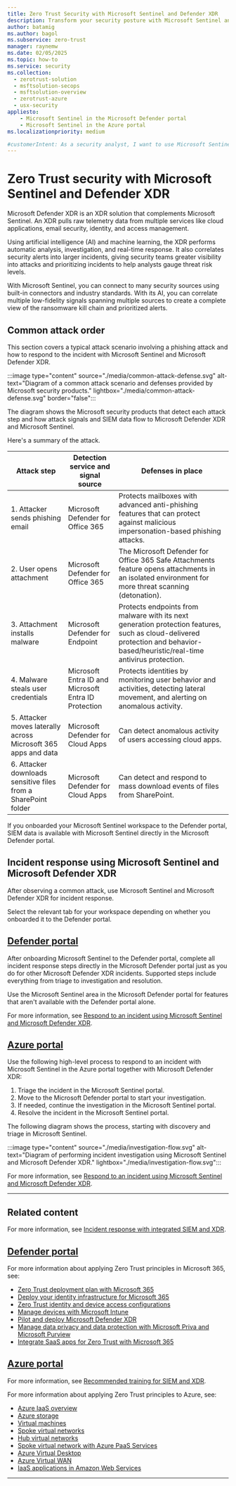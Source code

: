 ```yaml
---
title: Zero Trust Security with Microsoft Sentinel and Defender XDR
description: Transform your security posture with Microsoft Sentinel and Defender XDR. Benefit from AI-powered threat detection and incident response for Zero Trust.
author: batamig
ms.author: bagol
ms.subservice: zero-trust
manager: raynemw
ms.date: 02/05/2025
ms.topic: how-to
ms.service: security
ms.collection: 
  - zerotrust-solution
  - msftsolution-secops
  - msftsolution-overview
  - zerotrust-azure
  - usx-security
appliesto: 
    - Microsoft Sentinel in the Microsoft Defender portal
    - Microsoft Sentinel in the Azure portal
ms.localizationpriority: medium

#customerIntent: As a security analyst, I want to use Microsoft Sentinel and Defender XDR for incident response so that I can effectively detect and mitigate threats under a Zero Trust model.
---
```


# Zero Trust security with Microsoft Sentinel and Defender XDR

Microsoft Defender XDR is an XDR solution that complements Microsoft Sentinel. An XDR pulls raw telemetry data from multiple services like cloud applications, email security, identity, and access management.

Using artificial intelligence (AI) and machine learning, the XDR performs automatic analysis, investigation, and real-time response. It also correlates security alerts into larger incidents, giving security teams greater visibility into attacks and prioritizing incidents to help analysts gauge threat risk levels.

With Microsoft Sentinel, you can connect to many security sources using built-in connectors and industry standards. With its AI, you can correlate multiple low-fidelity signals spanning multiple sources to create a complete view of the ransomware kill chain and prioritized alerts.

## Common attack order

This section covers a typical attack scenario involving a phishing attack and how to respond to the incident with Microsoft Sentinel and Microsoft Defender XDR.

:::image type="content" source="./media/common-attack-defense.svg" alt-text="Diagram of a common attack scenario and defenses provided by Microsoft security products." lightbox="./media/common-attack-defense.svg" border="false":::

The diagram shows the Microsoft security products that detect each attack step and how attack signals and SIEM data flow to Microsoft Defender XDR and Microsoft Sentinel.

Here's a summary of the attack.

| Attack step | Detection service and signal source | Defenses in place |
| --- | --- | --- |
| 1. Attacker sends phishing email  | Microsoft Defender for Office 365 | Protects mailboxes with advanced anti-phishing features that can protect against malicious impersonation-based phishing attacks. |
| 2. User opens attachment | Microsoft Defender for Office 365 | The Microsoft Defender for Office 365 Safe Attachments feature opens attachments in an isolated environment for more threat scanning (detonation). |
| 3. Attachment installs malware | Microsoft Defender for Endpoint | Protects endpoints from malware with its next generation protection features, such as cloud-delivered protection and behavior-based/heuristic/real-time antivirus protection. |
| 4. Malware steals user credentials | Microsoft Entra ID and Microsoft Entra ID Protection | Protects identities by monitoring user behavior and activities, detecting lateral movement, and alerting on anomalous activity. |
| 5. Attacker moves laterally across Microsoft 365 apps and data | Microsoft Defender for Cloud Apps | Can detect anomalous activity of users accessing cloud apps. |
| 6. Attacker downloads sensitive files from a SharePoint folder | Microsoft Defender for Cloud Apps | Can detect and respond to mass download events of files from SharePoint. |

If you onboarded your Microsoft Sentinel workspace to the Defender portal, SIEM data is available with Microsoft Sentinel directly in the Microsoft Defender portal.

## Incident response using Microsoft Sentinel and Microsoft Defender XDR

After observing a common attack, use Microsoft Sentinel and Microsoft Defender XDR for incident response.

Select the relevant tab for your workspace depending on whether you onboarded it to the Defender portal.

## [Defender portal](#tab/defender-portal)

After onboarding Microsoft Sentinel to the Defender portal, complete all incident response steps directly in the Microsoft Defender portal just as you do for other Microsoft Defender XDR incidents. Supported steps include everything from triage to investigation and resolution.

Use the Microsoft Sentinel area in the Microsoft Defender portal for features that aren't available with the Defender portal alone.

For more information, see [Respond to an incident using Microsoft Sentinel and Microsoft Defender XDR](respond-incident-defender.md).

## [Azure portal](#tab/azure-portal)

Use the following high-level process to respond to an incident with Microsoft Sentinel in the Azure portal together with Microsoft Defender XDR:

1. Triage the incident in the Microsoft Sentinel portal.
1. Move to the Microsoft Defender portal to start your investigation.
1. If needed, continue the investigation in the Microsoft Sentinel portal.
1. Resolve the incident in the Microsoft Sentinel portal.

The following diagram shows the process, starting with discovery and triage in Microsoft Sentinel.

:::image type="content" source="./media/investigation-flow.svg" alt-text="Diagram of performing incident investigation using Microsoft Sentinel and Microsoft Defender XDR." lightbox="./media/investigation-flow.svg":::

For more information, see [Respond to an incident using Microsoft Sentinel and Microsoft Defender XDR](respond-incident-azure.md).

---

## Related content

For more information, see [Incident response with integrated SIEM and XDR](siem-xdr-overview.md).

## [Defender portal](#tab/defender-portal)

For more information about applying Zero Trust principles in Microsoft 365, see:

- [Zero Trust deployment plan with Microsoft 365](/microsoft-365/security/microsoft-365-zero-trust?bc=/security/zero-trust/breadcrumb/toc.json&toc=/security/zero-trust/toc.json)
- [Deploy your identity infrastructure for Microsoft 365](/microsoft-365/enterprise/deploy-identity-solution-overview?bc=/security/zero-trust/breadcrumb/toc.json&toc=/security/zero-trust/toc.json)
- [Zero Trust identity and device access configurations](zero-trust-identity-device-access-policies-overview.md)
- [Manage devices with Microsoft Intune](/microsoft-365/solutions/manage-devices-with-intune-overview?bc=/security/zero-trust/breadcrumb/toc.json&toc=/security/zero-trust/toc.json)
- [Pilot and deploy Microsoft Defender XDR](/defender-xdr/pilot-deploy-overview?bc=/security/zero-trust/breadcrumb/toc.json&toc=/security/zero-trust/toc.json)
- [Manage data privacy and data protection with Microsoft Priva and Microsoft Purview](/microsoft-365/solutions/data-privacy-protection?bc=/security/zero-trust/breadcrumb/toc.json&toc=/security/zero-trust/toc.json)
- [Integrate SaaS apps for Zero Trust with Microsoft 365](integrate-saas-apps.md)

## [Azure portal](#tab/azure-portal)

For more information, see [Recommended training for SIEM and XDR](siem-xdr-training.md).

For more information about applying Zero Trust principles to Azure, see:

- [Azure IaaS overview](/security/zero-trust/azure-infrastructure-overview)
- [Azure storage](/security/zero-trust/azure-infrastructure-storage)
- [Virtual machines](/security/zero-trust/azure-infrastructure-virtual-machines)
- [Spoke virtual networks](/security/zero-trust//azure-infrastructure-iaas)
- [Hub virtual networks](/security/zero-trust//azure-infrastructure-networking)
- [Spoke virtual network with Azure PaaS Services](/security/zero-trust/azure-infrastructure-paas)
- [Azure Virtual Desktop](/security/zero-trust/azure-infrastructure-avd)
- [Azure Virtual WAN](/security/zero-trust/azure-virtual-wan)
- [IaaS applications in Amazon Web Services](/security/zero-trust/secure-iaas-apps)

---
